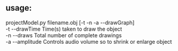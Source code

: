 ## usage:

projectModel.py filename.obj [-t -n -a --drawGraph]  
-t --drawTime 	  Time(s) taken to draw the object\
-n --draws 	  Total number of complete drawings\
-a --amplitude    Controls audio volume so to shrink or enlarge object

